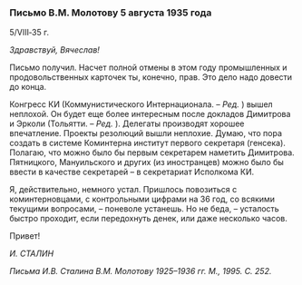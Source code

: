 ### Письмо В.М. Молотову 5 августа 1935 года

5/VIII‑35 г.

_Здравствуй, Вячеслав!_

Письмо получил. Насчет полной отмены в этом году промышленных и продовольственных карточек ты, конечно, прав. Это дело надо довести до конца.

Конгресс КИ (Коммунистического Интернационала. – _Ред._ ) вышел неплохой. Он будет еще более интересным после докладов Димитрова и Эрколи (Тольятти. – _Ред._ ). Делегаты производят хорошее впечатление. Проекты резолюций вышли неплохие. Думаю, что пора создать в системе Коминтерна институт первого секретаря (генсека). Полагаю, что можно было бы первым секретарем наметить Димитрова. Пятницкого, Мануильского и других (из иностранцев) можно было бы ввести в качестве секретарей – в секретариат Исполкома КИ.

Я, действительно, немного устал. Пришлось повозиться с коминтерновцами, с контрольными цифрами на 36 год, со всякими текущими вопросами, – поневоле устанешь. Но не беда, – усталость быстро проходит, если передохнуть денек, или даже несколько часов.

Привет!

_И. СТАЛИН_

_Письма И.В. Сталина В.М. Молотову 1925–1936 гг. М., 1995. С. 252._